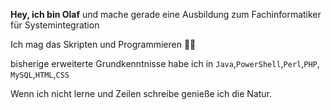 **Hey, ich bin Olaf** und mache gerade eine Ausbildung zum Fachinformatiker für Systemintegration

Ich mag das Skripten und Programmieren 
**👩‍🎓**

bisherige erweiterte Grundkenntnisse habe ich in `Java`,`PowerShell`,`Perl`,`PHP`, `MySQL`,`HTML`,`CSS`

Wenn ich nicht lerne und Zeilen schreibe genieße ich die Natur.

<!-- 
- 👋 Hi, I’m @S2pid030
- 👀 I’m interested in ...
- 🌱 I’m currently learning ...
- 💞️ I’m looking to collaborate on ...
- 📫 How to reach me ...
- ⚡ Fun fact: ...
-->
<!---
S2pid030/S2pid030 is a ✨ special ✨ repository because its `README.md` (this file) appears on your GitHub profile.
You can click the Preview link to take a look at your changes.
--->
